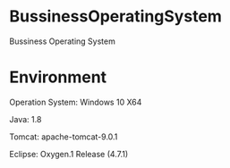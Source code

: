 # BussinessOperatingSystem
Bussiness Operating System

# Environment

Operation System: Windows 10 X64

Java: 1.8

Tomcat: apache-tomcat-9.0.1

Eclipse: Oxygen.1 Release (4.7.1)


